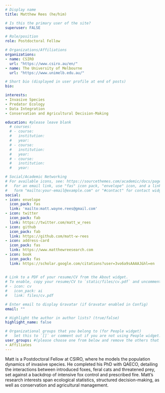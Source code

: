 ```yaml
---
# Display name
title: Matthew Rees (he/him)

# Is this the primary user of the site?
superuser: FALSE

# Role/position
role: Postdoctoral Fellow

# Organizations/Affiliations
organizations:
- name: CSIRO
  url: "https://www.csiro.au/en/"
- name: The University of Melbourne
  url: "https://www.unimelb.edu.au/"

# Short bio (displayed in user profile at end of posts)
bio:  

interests:
- Invasive Species
- Predator Ecology
- Data Integration
- Conservation and Agricultural Decision-Making

education: #please leave blank
  # courses:
  # - course:
  #   institution:
  #   year:
  # - course:
  #   institution:
  #   year:
  # - course:
  #   institution:
  #   year:

# Social/Academic Networking
# For available icons, see: https://sourcethemes.com/academic/docs/page-builder/#icons
#   For an email link, use "fas" icon pack, "envelope" icon, and a link in the
#   form "mailto:your-email@example.com" or "#contact" for contact widget.
social:
- icon: envelope
  icon_pack: fas
  link: 'mailto:matt.wayne.rees@gmail.com'
- icon: twitter
  icon_pack: fab
  link: https://twitter.com/matt_w_rees
- icon: github
  icon_pack: fab
  link: https://github.com/matt-w-rees
- icon: address-card
  icon_pack: fas
  link: https://www.matthewreesearch.com
- icon: book
  icon_pack: fas
  link: https://scholar.google.com/citations?user=3vo6a9sAAAAJ&hl=en
    
  
# Link to a PDF of your resume/CV from the About widget.
# To enable, copy your resume/CV to `static/files/cv.pdf` and uncomment the lines below.
# - icon: cv
#   icon_pack: ai
#   link: files/cv.pdf

# Enter email to display Gravatar (if Gravatar enabled in Config)
email: ""

# Highlight the author in author lists? (true/false)
highlight_name: false

# Organizational groups that you belong to (for People widget)
#   Set this to `[]` or comment out if you are not using People widget.
user_groups: #(please choose one from below and remove the others that aren't needed)
- Affiliates
---
```


Matt is a Postdoctoral Fellow at CSIRO, where he models the population dynamics of invasive species. He completed his PhD with QAECO, detailing the interactions between introduced foxes, feral cats and threatened prey, set against a backdrop of intensive fox control and prescribed fire. Matt’s research interests span ecological statistics, structured decision-making, as well as conservation and agricultural management. 
